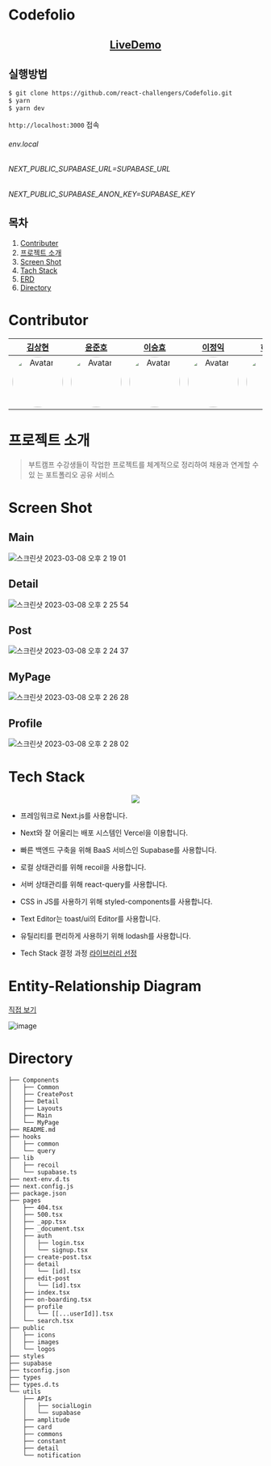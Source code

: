 # Codefolio

<span align="center">

## [LiveDemo](https://code-folio.vercel.app/)

</span>

## 실행방법

```sh
$ git clone https://github.com/react-challengers/Codefolio.git
$ yarn
$ yarn dev
```

`http://localhost:3000` 접속

###### env.local

###### NEXT_PUBLIC_SUPABASE_URL=SUPABASE_URL

###### NEXT_PUBLIC_SUPABASE_ANON_KEY=SUPABASE_KEY

## 목차

1. [Contributer](#contributor)
2. [프로젝트 소개](#프로젝트-소개)
3. [Screen Shot](#screen-shot)
4. [Tach Stack](#tach-stack)
5. [ERD](#entity-relationship-diagram)
6. [Directory](#directory)

# Contributor

<div align="center">

|                                             [김상현](https://github.com/arch-spatula)                                              |                                              [윤준호](https://github.com/yunjunhojj)                                               |                                                [이승효](https://github.com/hyoloui)                                                 |                                               [이정익](https://github.com/Jeremy-Kr)                                                |                                                [허다은](https://github.com/nno3onn)                                                |
| :--------------------------------------------------------------------------------------------------------------------------------: | :--------------------------------------------------------------------------------------------------------------------------------: | :---------------------------------------------------------------------------------------------------------------------------------: | :---------------------------------------------------------------------------------------------------------------------------------: | :--------------------------------------------------------------------------------------------------------------------------------: |
| <img style="border-radius: 50%;" alt="Avatar" src="https://avatars.githubusercontent.com/u/84452145?v=4" width="100" height="100"> | <img style="border-radius: 50%;" alt="Avatar" src="https://avatars.githubusercontent.com/u/50473516?v=4" width="100" height="100"> | <img style="border-radius: 50%;" alt="Avatar" src="https://avatars.githubusercontent.com/u/115724947?v=4" width="100" height="100"> | <img style="border-radius: 50%;" alt="Avatar" src="https://avatars.githubusercontent.com/u/110771206?v=4" width="100" height="100"> | <img style="border-radius: 50%;" alt="Avatar" src="https://avatars.githubusercontent.com/u/60952506?v=4" width="100" height="100"> |

</div>

# 프로젝트 소개

> 부트캠프 수강생들이 작업한 프로젝트를 체계적으로 정리하여 채용과 연계할 수 있
> 는 포트폴리오 공유 서비스

# Screen Shot

## Main

![스크린샷 2023-03-08 오후 2 19 01](https://user-images.githubusercontent.com/115724947/223626150-ce1e481e-cf49-4ea2-b410-6d8441a70f5f.png)

## Detail

![스크린샷 2023-03-08 오후 2 25 54](https://user-images.githubusercontent.com/115724947/223626925-9c9b23f5-d8f1-4e17-9dc0-e9a07dd63a30.png)

## Post

![스크린샷 2023-03-08 오후 2 24 37](https://user-images.githubusercontent.com/115724947/223626787-19ca90d4-db7d-4dbe-a40b-0ebc1d4d6fe4.png)

## MyPage

![스크린샷 2023-03-08 오후 2 26 28](https://user-images.githubusercontent.com/115724947/223627014-df0ea0e2-dea5-4a92-b7bf-78d6d0b5714d.png)

## Profile

![스크린샷 2023-03-08 오후 2 28 02](https://user-images.githubusercontent.com/115724947/223627219-160579ab-1b40-4fed-a524-7b1a85aee158.png)

# Tech Stack

<div align="center">

![](https://s3.us-west-2.amazonaws.com/secure.notion-static.com/a5e1d4bc-447d-417c-90bd-e90297efd82a/codefolio-cloudcraft.png?X-Amz-Algorithm=AWS4-HMAC-SHA256&X-Amz-Content-Sha256=UNSIGNED-PAYLOAD&X-Amz-Credential=AKIAT73L2G45EIPT3X45%2F20230221%2Fus-west-2%2Fs3%2Faws4_request&X-Amz-Date=20230221T004444Z&X-Amz-Expires=86400&X-Amz-Signature=5515b2602eb3dd22bcd3f7ea094b93047b1257ed4ac45b314b9ad5fc7c9a3c74&X-Amz-SignedHeaders=host&response-content-disposition=filename%3D%22codefolio-cloudcraft.png%22&x-id=GetObject)

</div>

- 프레임워크로 Next.js를 사용합니다.
- Next와 잘 어울리는 배포 시스템인 Vercel을 이용합니다.
- 빠른 백엔드 구축을 위해 BaaS 서비스인 Supabase를 사용합니다.
- 로컬 상태관리를 위해 recoil을 사용합니다.
- 서버 상태관리를 위해 react-query를 사용합니다.
- CSS in JS를 사용하기 위해 styled-components를 사용합니다.
- Text Editor는 toast/ui의 Editor를 사용합니다.
- 유틸리티를 편리하게 사용하기 위해 lodash를 사용합니다.

- Tech Stack 결정 과정
  [라이브러리 선정](https://www.notion.so/134c5edeb0d74724a7c381ca08e10c1f)

# Entity-Relationship Diagram

[직접 보기](https://www.erdcloud.com/d/h6pszoAJmTXDsDgcE)

![image](https://user-images.githubusercontent.com/115724947/223598438-d334bea5-751a-45ce-825d-791af5f0fb36.png)

# Directory

```
├── Components
│   ├── Common
│   ├── CreatePost
│   ├── Detail
│   ├── Layouts
│   ├── Main
│   └── MyPage
├── README.md
├── hooks
│   ├── common
│   └── query
├── lib
│   ├── recoil
│   └── supabase.ts
├── next-env.d.ts
├── next.config.js
├── package.json
├── pages
│   ├── 404.tsx
│   ├── 500.tsx
│   ├── _app.tsx
│   ├── _document.tsx
│   ├── auth
│   │   ├── login.tsx
│   │   └── signup.tsx
│   ├── create-post.tsx
│   ├── detail
│   │   └── [id].tsx
│   ├── edit-post
│   │   └── [id].tsx
│   ├── index.tsx
│   ├── on-boarding.tsx
│   ├── profile
│   │   └── [[...userId]].tsx
│   └── search.tsx
├── public
│   ├── icons
│   ├── images
│   └── logos
├── styles
├── supabase
├── tsconfig.json
├── types
├── types.d.ts
└── utils
    ├── APIs
    │   ├── socialLogin
    │   └── supabase
    ├── amplitude
    ├── card
    ├── commons
    ├── constant
    ├── detail
    └── notification
```
